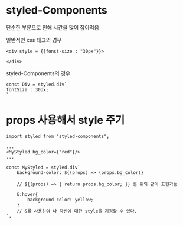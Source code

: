 # styled-Components

단순한 부분으로 인해 시간을 많이 잡아먹음

일반적인 css 태그의 경우 
```
<div style = {{fonst-size : "30px"}}>

</div>
```

styled-Components의 경우
```
const Div = styled.div`
fontSize : 30px;
`
```

# props 사용해서 style 주기

```
import styled from "styled-components";

...
<MyStyled bg_color={"red"}/>
...

const MyStyled = styled.div`
    background-color: ${(props) => (props.bg_color)}
    
    // ${(props) => { return props.bg_color; }} 를 위와 같이 표현가능

    &:hover{
        background-color: yellow;
    }
    // &를 사용하여 나 자신에 대한 style을 지정할 수 있다.
`;
```



